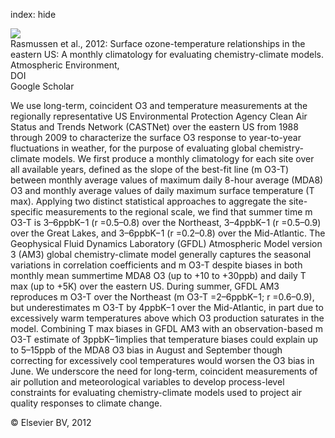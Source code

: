 index: hide

<div class="Citation">
    <div class="Citation-thumb CitationThumb-linked"  data-href="https://doi.org/10.1016/j.atmosenv.2011.11.021">
      <img src="https://static.claimspace.cloud/climate-study-static/refs/thumbs/11/Rasmussen_et_al_2012-thumb.png" />
    </div>

  <div class="Citation-body">
    <div class="Citation-text">Rasmussen et al., 2012: Surface ozone-temperature relationships in the eastern US: A monthly climatology for evaluating chemistry-climate models. <span class="Article-journal">Atmospheric Environment, </span><span class="Article-volume"></span></div>
    <div class="Citation-links">
      <div class="CitationLink" data-href="https://doi.org/10.1016/j.atmosenv.2011.11.021">
        <div class="CitationLink-icon CitationLink-Doi"></div>
        <div class="CitationLink-text">DOI</div>
      </div>
      <div class="CitationLink" data-href="https://scholar.google.com/scholar?q=10.1016/j.atmosenv.2011.11.021">
        <div class="CitationLink-icon CitationLink-Scholar"></div>
        <div class="CitationLink-text">Google Scholar</div>
      </div>
    </div>
  </div>
</div>

We use long-term, coincident O3 and temperature measurements at the regionally representative US Environmental Protection Agency Clean Air Status and Trends Network (CASTNet) over the eastern US from 1988 through 2009 to characterize the surface O3 response to year-to-year fluctuations in weather, for the purpose of evaluating global chemistry-climate models. We first produce a monthly climatology for each site over all available years, defined as the slope of the best-fit line (m                      O3-T) between monthly average values of maximum daily 8-hour average (MDA8) O3 and monthly average values of daily maximum surface temperature (T                      max). Applying two distinct statistical approaches to aggregate the site-specific measurements to the regional scale, we find that summer time m                      O3-T is 3–6ppbK−1 (r                      =0.5–0.8) over the Northeast, 3–4ppbK−1 (r                      =0.5–0.9) over the Great Lakes, and 3–6ppbK−1 (r                      =0.2–0.8) over the Mid-Atlantic. The Geophysical Fluid Dynamics Laboratory (GFDL) Atmospheric Model version 3 (AM3) global chemistry-climate model generally captures the seasonal variations in correlation coefficients and m                      O3-T despite biases in both monthly mean summertime MDA8 O3 (up to +10 to +30ppb) and daily T                      max (up to +5K) over the eastern US. During summer, GFDL AM3 reproduces m                      O3-T over the Northeast (m                      O3-T                      =2–6ppbK−1; r                      =0.6–0.9), but underestimates m                      O3-T by 4ppbK−1 over the Mid-Atlantic, in part due to excessively warm temperatures above which O3 production saturates in the model. Combining T                      max biases in GFDL AM3 with an observation-based m                      O3-T estimate of 3ppbK−1implies that temperature biases could explain up to 5–15ppb of the MDA8 O3 bias in August and September though correcting for excessively cool temperatures would worsen the O3 bias in June. We underscore the need for long-term, coincident measurements of air pollution and meteorological variables to develop process-level constraints for evaluating chemistry-climate models used to project air quality responses to climate change.

<div class="Citation-copy">
&copy; Elsevier BV, 2012
</div>
